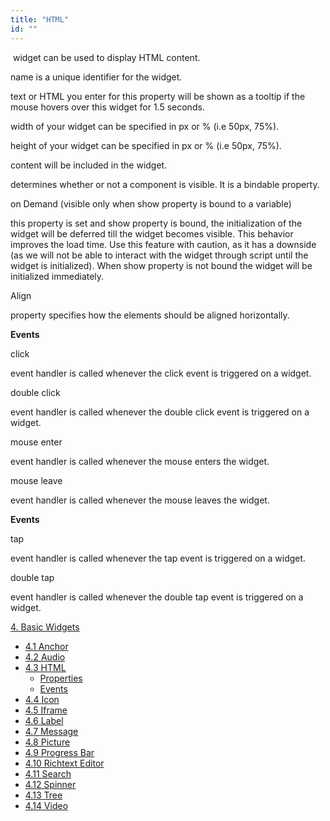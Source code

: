 ```yaml
---
title: "HTML"
id: ""
---
```


 widget can be used to display HTML content.

name is a unique identifier for the widget.

text or HTML you enter for this property will be shown as a tooltip if the mouse hovers over this widget for 1.5 seconds.

width of your widget can be specified in px or % (i.e 50px, 75%).

height of your widget can be specified in px or % (i.e 50px, 75%).

content will be included in the widget.

determines whether or not a component is visible. It is a bindable property.

on Demand (visible only when show property is bound to a variable)

this property is set and show property is bound, the initialization of the widget will be deferred till the widget becomes visible. This behavior improves the load time. Use this feature with caution, as it has a downside (as we will not be able to interact with the widget through script until the widget is initialized). When show property is not bound the widget will be initialized immediately.

Align

property specifies how the elements should be aligned horizontally.

**Events**

click

event handler is called whenever the click event is triggered on a widget.

double click

event handler is called whenever the double click event is triggered on a widget.

mouse enter

event handler is called whenever the mouse enters the widget.

mouse leave

event handler is called whenever the mouse leaves the widget.

**Events**

tap

event handler is called whenever the tap event is triggered on a widget.

double tap

event handler is called whenever the double tap event is triggered on a widget.

[4\. Basic Widgets](/learn/app-development/widgets/widget-library/#basic)

- [4.1 Anchor](/learn/app-development/widgets/basic/anchor/)
- [4.2 Audio](/learn/app-development/widgets/media-widgets/)
- [4.3 HTML](/learn/app-development/widgets/basic/html/)
    - [Properties](#properties)
    - [Events](#events)
- [4.4 Icon](/learn/app-development/widgets/basic/icon/)
- [4.5 Iframe](/learn/app-development/widgets/basic/iframe/)
- [4.6 Label](/learn/app-development/widgets/basic/label/)
- [4.7 Message](/learn/app-development/widgets/basic/message/)
- [4.8 Picture](/learn/app-development/widgets/media-widgets/)
- [4.9 Progress Bar](/learn/app-development/widgets/basic/progress-bar/)
- [4.10 Richtext Editor](/learn/app-development/widgets/basic/richtext-editor/)
- [4.11 Search](/learn/app-development/widgets/basic/search/)
- [4.12 Spinner](/learn/app-development/widgets/basic/spinner/)
- [4.13 Tree](/learn/app-development/widgets/basic/tree/)
- [4.14 Video](/learn/app-development/widgets/media-widgets/)
